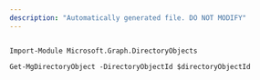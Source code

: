 ```yaml
---
description: "Automatically generated file. DO NOT MODIFY"
---
```


```powershellv2

Import-Module Microsoft.Graph.DirectoryObjects

Get-MgDirectoryObject -DirectoryObjectId $directoryObjectId

```